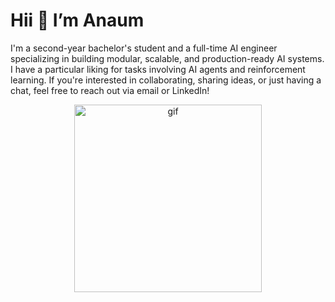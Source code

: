 # **Hii 👋 I’m Anaum**
I'm a second-year bachelor's student and a full-time AI engineer specializing in building modular, scalable, and production-ready AI systems. I have a particular liking for tasks involving AI agents and reinforcement learning. If you're interested in collaborating, sharing ideas, or just having a chat, feel free to reach out via email or LinkedIn!

<p align="center">
  <img src="https://github.com/user-attachments/assets/878af9f3-1d24-4a25-9d60-6ad747f4a1af" alt="gif" width="300">
</p>
